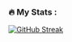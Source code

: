 ### :fire: My Stats :
[![GitHub Streak](https://streak-stats.demolab.com/?user=dashaBobtovad)](https://git.io/streak-stats)

<!-- [![Top Langs](https://github-readme-stats.vercel.app/api/top-langs/?username=dashaBobrovad&layout=compact&theme=vision-friendly-dark)](https://github.com/anuraghazra/github-readme-stats) -->
